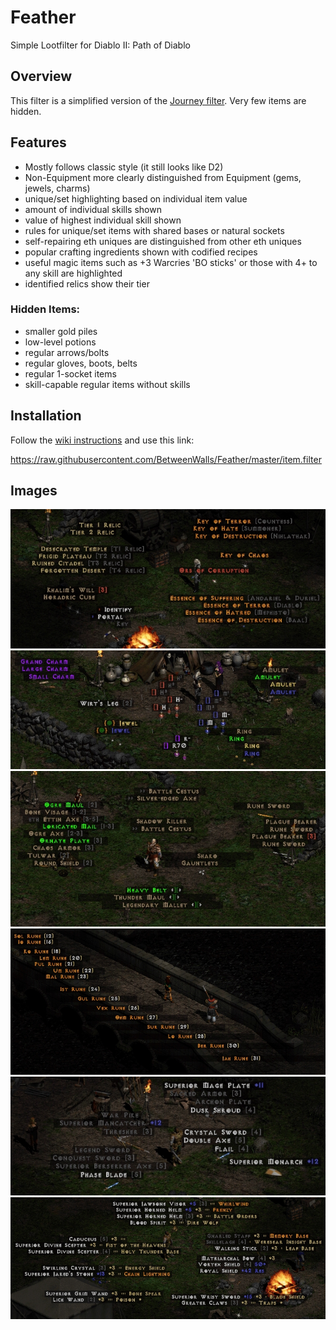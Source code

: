 # Feather
Simple Lootfilter for Diablo II: Path of Diablo

## Overview
This filter is a simplified version of the [Journey filter](https://github.com/BetweenWalls/Journey). Very few items are hidden.

## Features
* Mostly follows classic style (it still looks like D2)
* Non-Equipment more clearly distinguished from Equipment (gems, jewels, charms)
* unique/set highlighting based on individual item value
* amount of individual skills shown
* value of highest individual skill shown
* rules for unique/set items with shared bases or natural sockets
* self-repairing eth uniques are distinguished from other eth uniques
* popular crafting ingredients shown with codified recipes
* useful magic items such as +3 Warcries 'BO sticks' or those with 4+ to any skill are highlighted
* identified relics show their tier

### Hidden Items:
* smaller gold piles
* low-level potions
* regular arrows/bolts
* regular gloves, boots, belts
* regular 1-socket items
* skill-capable regular items without skills

## Installation
Follow the [wiki instructions](https://pathofdiablo.com/wiki/index.php?title=List_of_Loot_Filters#How_to_Use) and use this link:

https://raw.githubusercontent.com/BetweenWalls/Feather/master/item.filter

## Images
![_](/images/miscellaneous_items.png)
![_](/images/unidentified_items.png)
![_](/images/uniques_special_properties.png)
![_](/images/runes.png)
![_](/images/regular_items.png)
![_](/images/regular_class_items.png)
